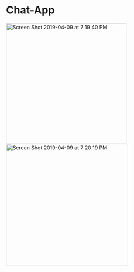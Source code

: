 # Chat-App

<img width="329" alt="Screen Shot 2019-04-09 at 7 19 40 PM" src="https://user-images.githubusercontent.com/38298589/55841433-19590180-5afd-11e9-979f-523d8fbc9dd6.png">
<img width="333" alt="Screen Shot 2019-04-09 at 7 20 19 PM" src="https://user-images.githubusercontent.com/38298589/55841438-20800f80-5afd-11e9-8b42-711fdff61cc0.png">

